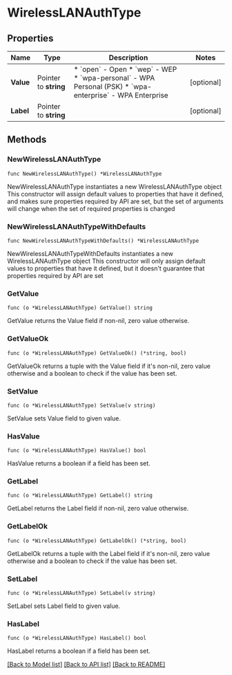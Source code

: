 # WirelessLANAuthType

## Properties

Name | Type | Description | Notes
------------ | ------------- | ------------- | -------------
**Value** | Pointer to **string** | * &#x60;open&#x60; - Open * &#x60;wep&#x60; - WEP * &#x60;wpa-personal&#x60; - WPA Personal (PSK) * &#x60;wpa-enterprise&#x60; - WPA Enterprise | [optional] 
**Label** | Pointer to **string** |  | [optional] 

## Methods

### NewWirelessLANAuthType

`func NewWirelessLANAuthType() *WirelessLANAuthType`

NewWirelessLANAuthType instantiates a new WirelessLANAuthType object
This constructor will assign default values to properties that have it defined,
and makes sure properties required by API are set, but the set of arguments
will change when the set of required properties is changed

### NewWirelessLANAuthTypeWithDefaults

`func NewWirelessLANAuthTypeWithDefaults() *WirelessLANAuthType`

NewWirelessLANAuthTypeWithDefaults instantiates a new WirelessLANAuthType object
This constructor will only assign default values to properties that have it defined,
but it doesn't guarantee that properties required by API are set

### GetValue

`func (o *WirelessLANAuthType) GetValue() string`

GetValue returns the Value field if non-nil, zero value otherwise.

### GetValueOk

`func (o *WirelessLANAuthType) GetValueOk() (*string, bool)`

GetValueOk returns a tuple with the Value field if it's non-nil, zero value otherwise
and a boolean to check if the value has been set.

### SetValue

`func (o *WirelessLANAuthType) SetValue(v string)`

SetValue sets Value field to given value.

### HasValue

`func (o *WirelessLANAuthType) HasValue() bool`

HasValue returns a boolean if a field has been set.

### GetLabel

`func (o *WirelessLANAuthType) GetLabel() string`

GetLabel returns the Label field if non-nil, zero value otherwise.

### GetLabelOk

`func (o *WirelessLANAuthType) GetLabelOk() (*string, bool)`

GetLabelOk returns a tuple with the Label field if it's non-nil, zero value otherwise
and a boolean to check if the value has been set.

### SetLabel

`func (o *WirelessLANAuthType) SetLabel(v string)`

SetLabel sets Label field to given value.

### HasLabel

`func (o *WirelessLANAuthType) HasLabel() bool`

HasLabel returns a boolean if a field has been set.


[[Back to Model list]](../README.md#documentation-for-models) [[Back to API list]](../README.md#documentation-for-api-endpoints) [[Back to README]](../README.md)


